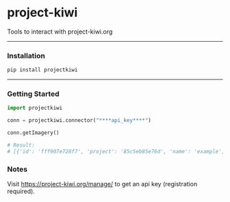 # project-kiwi

Tools to interact with project-kiwi.org

---

### Installation
```Bash
pip install projectkiwi
```

--- 

### Getting Started
```Python
import projectkiwi

conn = projectkiwi.connector("****api_key****")

conn.getImagery()

# Result:
# [{'id': 'fff907e728f7', 'project': '85c5eb85e76d', 'name': 'example', 'url': 'https://project-kiwi-tiles.s3.amazonaws.com/fff907e728f7/{z}/{x}/{y}', 'ref': 'False', 'status': 'live', 'invert_y': 1}]
```

### Notes
Visit https://project-kiwi.org/manage/ to get an api key (registration required).
